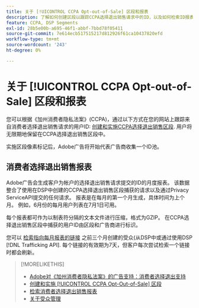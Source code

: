 ```yaml
---
title: 关于 [!UICONTROL CCPA Opt-out-of-Sale] 区段和报表
description: 了解如何创建区段以跟踪CCPA选择退出销售请求中的ID，以及如何检索ID报表。
feature: CCPA, DSP Segments
exl-id: 28b5e00b-a695-46f1-abbf-7bbd78f05411
source-git-commit: 7e614ecb517515217d812926f61ca10437820efd
workflow-type: tm+mt
source-wordcount: '243'
ht-degree: 0%

---
```


# 关于 [!UICONTROL CCPA Opt-out-of-Sale] 区段和报表

您可以根据《加州消费者隐私法案》(CCPA)，通过以下方式在您的网站上跟踪来自消费者选择退出销售请求的用户ID: [创建和实施CCPA选择退出销售区段](ccpa-opt-out-segment-create.md). 用户将无限期地保留在CCPA选择退出销售区段中。

实施区段像素标记后，Adobe广告将开始代表广告商收集一个ID池。

## 消费者选择退出销售报表

Adobe广告会生成客户为帐户的选择退出销售请求提交的ID的月度报表。 该数据整合了使用在DSP中创建的CCPA选择退出销售区段捕获的请求以及通过Privacy ServiceAPI提交的任何请求。  报表是在每月的第一个月生成，具体时间为上个月。 例如，6月份的每月用户列表在7月1日可用。

每个报表都可作为以制表符分隔的文本文件进行压缩，格式为GZIP。 在CCPA选择退出销售区段中捕获的用户ID由区段和广告商进行标识。

您可以 [检索指向每月报表的链接](ccpa-opt-out-segment-report-retrieve.md) 之前三个月创建的受众(从DSP中或通过使用DSP [!DNL Trafficking API]. 每个链接的有效期为7天，但客户每次尝试检索一个链接时都会刷新。

>[!MORELIKETHIS]
>
>* [Adobe对《加州消费者隐私法案》的广告支持：消费者选择退出支持](/help/privacy/ccpa/ccpa-opt-out-of-sale.md)
>* [创建和实施 [!UICONTROL CCPA Opt-Out-of-Sale] 区段](ccpa-opt-out-segment-create.md)
>* [检索消费者选择退出销售报表](ccpa-opt-out-segment-report-retrieve.md)
>* [关于受众管理](audience-about.md)

